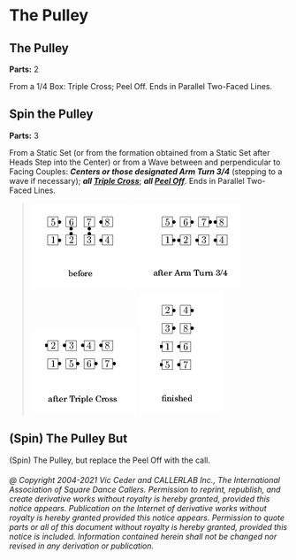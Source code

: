 
# The Pulley

## The Pulley
**Parts:** 2  

From a 1/4 Box: Triple Cross; Peel Off. Ends in Parallel Two-Faced Lines.

## Spin the Pulley
**Parts:** 3  

From a Static Set (or from the
formation obtained from a Static Set after Heads Step into the
Center) or from a Wave between and perpendicular to Facing
Couples:
***Centers or those designated Arm Turn 3/4***
(stepping to a wave if necessary);
***all [Triple Cross](../a1/triple_cross.md)***;
***all [Peel Off](../plus/peel_off.md)***.
Ends in Parallel Two-Faced Lines.

> 
> ![alt](spin_the_pulley-1.png)
> ![alt](spin_the_pulley-2.png)
> ![alt](spin_the_pulley-3.png)
> ![alt](spin_the_pulley-4.png)
> 

## (Spin) The Pulley But <anything>

(Spin) The Pulley, but replace the Peel Off with the <anything> call.

###### @ Copyright 2004-2021 Vic Ceder and CALLERLAB Inc., The International Association of Square Dance Callers. Permission to reprint, republish, and create derivative works without royalty is hereby granted, provided this notice appears. Publication on the Internet of derivative works without royalty is hereby granted provided this notice appears. Permission to quote parts or all of this document without royalty is hereby granted, provided this notice is included. Information contained herein shall not be changed nor revised in any derivation or publication.
